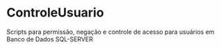 # ControleUsuario
Scripts para permissão, negação e controle de acesso para usuários em Banco de Dados SQL-SERVER
